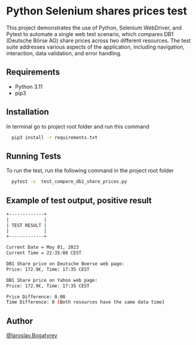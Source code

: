 
# Python Selenium shares prices test

This project demonstrates the use of Python, Selenium WebDriver, and Pytest to automate a single web test scenario, which compares DB1 (Deutsche Börse AG) share prices across two different resources. The test suite addresses various aspects of the application, including navigation, interaction, data validation, and error handling.


## Requirements
- Python 3.11
- pip3
## Installation

In terminal go to project root folder and run this command

```bash
  pip3 install -r requirements.txt         
```
    
## Running Tests

To run the test, run the following command in the project root folder

```bash
  pytest -s  test_compare_db1_share_prices.py 
```


## Example of test output, positive result

```bash
+-------------+
|             |
| TEST RESULT |
|             |
+-------------+

Current Date = May 01, 2023
Current Time = 22:35:08 CEST

DB1 Share price on Deutsche Boerse web page:
Price: 172.9€, Time: 17:35 CEST

DB1 Share price on Yahoo web page:
Price: 172.9€, Time: 17:35 CEST

Price Difference: 0.00
Time Difference: 0 (Both resources have the same data time)
```
## Author

[@Iaroslav.Bogatyrev](mailto:iaroslav.bogatyrev@adastra.one)


